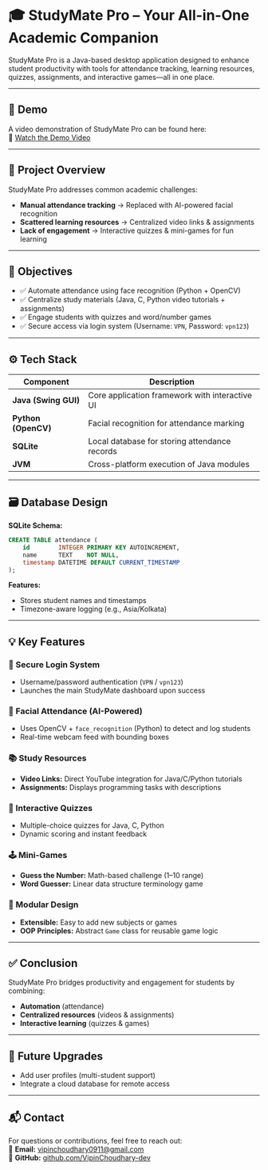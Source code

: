 # 🎓 StudyMate Pro – Your All-in-One Academic Companion

StudyMate Pro is a Java-based desktop application designed to enhance student productivity with tools for attendance tracking, learning resources, quizzes, assignments, and interactive games—all in one place.

---

## 🎥 Demo

A video demonstration of StudyMate Pro can be found here:  
🔗 [Watch the Demo Video](https://placeholder.link)

---

## 🧠 Project Overview

StudyMate Pro addresses common academic challenges:

- **Manual attendance tracking** → Replaced with AI-powered facial recognition  
- **Scattered learning resources** → Centralized video links & assignments  
- **Lack of engagement** → Interactive quizzes & mini-games for fun learning  

---

## 🎯 Objectives

- ✅ Automate attendance using face recognition (Python + OpenCV)  
- ✅ Centralize study materials (Java, C, Python video tutorials + assignments)  
- ✅ Engage students with quizzes and word/number games  
- ✅ Secure access via login system (Username: `VPN`, Password: `vpn123`)  

---

## ⚙️ Tech Stack

| Component              | Description                                          |
| ---------------------- | ---------------------------------------------------- |
| **Java (Swing GUI)**   | Core application framework with interactive UI       |
| **Python (OpenCV)**    | Facial recognition for attendance marking            |
| **SQLite**             | Local database for storing attendance records        |
| **JVM**                | Cross-platform execution of Java modules             |

---

## 🗃️ Database Design

**SQLite Schema:**  
```sql
CREATE TABLE attendance (
    id        INTEGER PRIMARY KEY AUTOINCREMENT,
    name      TEXT    NOT NULL,
    timestamp DATETIME DEFAULT CURRENT_TIMESTAMP
);
```

**Features:**

- Stores student names and timestamps  
- Timezone-aware logging (e.g., Asia/Kolkata)  

---

## 💡 Key Features

### 🔐 Secure Login System
- Username/password authentication (`VPN` / `vpn123`)  
- Launches the main StudyMate dashboard upon success  

### 🤖 Facial Attendance (AI-Powered)
- Uses OpenCV + `face_recognition` (Python) to detect and log students  
- Real-time webcam feed with bounding boxes  

### 📚 Study Resources
- **Video Links:** Direct YouTube integration for Java/C/Python tutorials  
- **Assignments:** Displays programming tasks with descriptions  

### 🧩 Interactive Quizzes
- Multiple-choice quizzes for Java, C, Python  
- Dynamic scoring and instant feedback  

### 🕹️ Mini-Games
- **Guess the Number:** Math-based challenge (1–10 range)  
- **Word Guesser:** Linear data structure terminology game  

### 🧱 Modular Design
- **Extensible:** Easy to add new subjects or games  
- **OOP Principles:** Abstract `Game` class for reusable game logic  

---

## ✅ Conclusion

StudyMate Pro bridges productivity and engagement for students by combining:

- **Automation** (attendance)  
- **Centralized resources** (videos & assignments)  
- **Interactive learning** (quizzes & games)  

---

## 🔮 Future Upgrades

- Add user profiles (multi-student support)  
- Integrate a cloud database for remote access  

---

## 📬 Contact

For questions or contributions, feel free to reach out:  
📧 **Email:** vipinchoudhary0911@gmail.com  
🔗 **GitHub:** [github.com/VipinChoudhary-dev](https://github.com/VipinChoudhary-dev)
